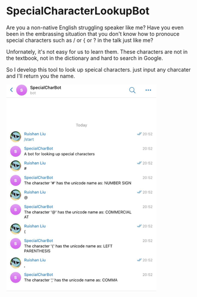 # SpecialCharacterLookupBot

Are you a non-native English struggling speaker like me? Have you even been in the embrassing situation that you don't know how to pronouce special characters such as / or { or ? in the talk just like me?

Unfornately, it's not easy for us to learn them. These characters are not in the textbook, not in the dictionary and hard to search in Google. 

So I develop this tool to look up speical characters. just input any charcater and I'll return you the name.

<img src="media/st1.png" width="80%" height="80%" />
